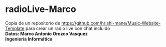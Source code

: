 # radioLive-Marco
Copia de un repositorio de https://github.com/hrishi-mane/Music-Website-Template para crear un radio live con chat incluido
</br>
<strong>Datos: Marco Antonio Orozco Vasquez</strong>
</br>
<strong>Ingeniería Informática</strong>
